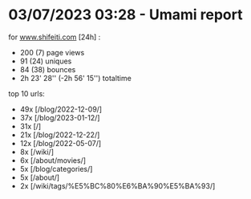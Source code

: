 # 03/07/2023 03:28 - Umami report
for www.shifeiti.com [24h] :

 - 200 (7) page views
 - 91 (24) uniques
 - 84 (38) bounces
 - 2h 23' 28'' (-2h 56' 15'') totaltime


top 10 urls:
 - 49x [/blog/2022-12-09/]
 - 37x [/blog/2023-01-12/]
 - 31x [/]
 - 21x [/blog/2022-12-22/]
 - 12x [/blog/2022-05-07/]
 - 8x [/wiki/]
 - 6x [/about/movies/]
 - 5x [/blog/categories/]
 - 5x [/about/]
 - 2x [/wiki/tags/%E5%BC%80%E6%BA%90%E5%BA%93/]


